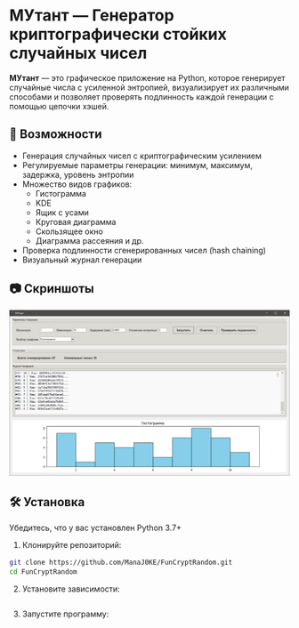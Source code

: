 # МУтант — Генератор криптографически стойких случайных чисел

**МУтант** — это графическое приложение на Python, которое генерирует случайные числа с усиленной энтропией, визуализирует их различными способами и позволяет проверять подлинность каждой генерации с помощью цепочки хэшей.

## 🚀 Возможности

- Генерация случайных чисел с криптографическим усилением
- Регулируемые параметры генерации: минимум, максимум, задержка, уровень энтропии
- Множество видов графиков:
  - Гистограмма
  - KDE
  - Ящик с усами
  - Круговая диаграмма
  - Скользящее окно
  - Диаграмма рассеяния и др.
- Проверка подлинности сгенерированных чисел (hash chaining)
- Визуальный журнал генерации


## 📷 Скриншоты

![Скриншот интерфейса](screenshots/1.png)


## 🛠️ Установка

Убедитесь, что у вас установлен Python 3.7+

1. Клонируйте репозиторий:

```bash
git clone https://github.com/ManaJ0KE/FunCryptRandom.git
cd FunCryptRandom
```
2. Установите зависимости:

```pip install -r requirements.txt
```
3. Запустите программу:

```python rand.py
```
